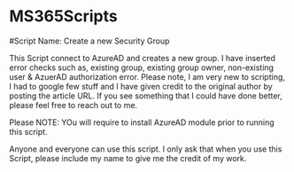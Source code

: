 # MS365Scripts
#Script Name: Create a new Security Group

This Script connect to AzureAD and creates a new group. I have inserted error checks such as, existing group, existing group owner, non-existing user & AzuerAD authorization error. Please note, I am very new to scripting, I had to google few stuff and I have given credit to the original author by posting the article URL. If you see something that I could have done better, please feel free to reach out to me. 

Please NOTE: YOu will require to install AzureAD module prior to running this script.

Anyone and everyone can use this script. I only ask that when you use this Script, please include my name to give me the credit of my work. 
